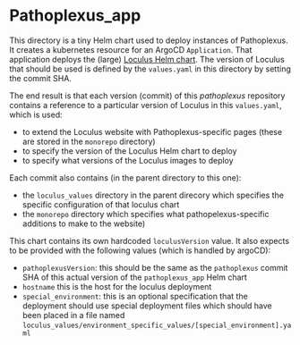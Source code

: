 # Pathoplexus_app

This directory is a tiny Helm chart used to deploy instances of Pathoplexus. It creates a kubernetes resource for an ArgoCD `Application`. That application deploys the (large) [Loculus Helm chart](https://github.com/loculus-project/loculus/tree/main/kubernetes). The version of Loculus that should be used is defined by the `values.yaml` in this directory by setting the commit SHA.

The end result is that each version (commit) of this _pathoplexus_ repository contains a reference to a particular version of Loculus in this `values.yaml`, which is used:
  - to extend the Loculus website with Pathoplexus-specific pages (these are stored in the `monorepo` directory)
  - to specify the version of the Loculus Helm chart to deploy
  - to specify what versions of the Loculus images to deploy


Each commit also contains (in the parent directory to this one):

- the `loculus_values` directory in the parent direcory which specifies the specific configuration of that loculus chart
- the `monorepo` directory which specifies what pathopelexus-specific additions to make to the website)

This chart contains its own hardcoded `loculusVersion` value. It also expects to be provided with the following values (which is handled by argoCD):
- `pathoplexusVersion`: this should be the same as the `pathoplexus` commit SHA of this actual version of the `pathoplexus_app` Helm chart
- `hostname` this is the host for the loculus deployment
- `special_environment`: this is an optional specification that the deployment should use special deployment files which should have been placed in a file named `loculus_values/environment_specific_values/[special_environment].yaml`
